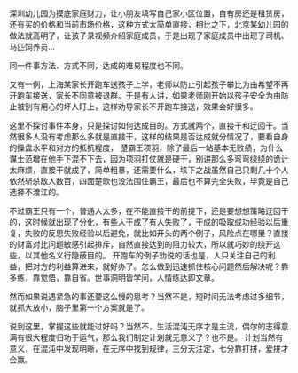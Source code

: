 ##

###

深圳幼儿园为摸底家庭财力，让小朋友填写自己家小区位置，自有房还是租赁房，还有买的价格和当前市场价格，这种方式太简单直接，相比之下，北京某幼儿园的做法就高明了，让孩子录视频介绍家庭成员，于是出现了家庭成员中出现了司机、马匹饲养员...

同一件事方法、方式不同，达成的难易程度也不同。

又有一例，上海某家长开跑车送孩子上学，老师以防止引起孩子攀比为由希望不再开跑车接送，家长不同意被退群。于是有人讲，如果老师刚开始以孩子安全为由防止被别有用心的坏人盯上，这样劝导家长不开跑车接送，效果会好很多。

这里不探讨事件本身，只是探讨如何达成目的。方式就两个，直接干和迂回干。当然很多人没有考虑那么多就是直接干，这样的结果是否达成就分情况了，要看自身的操盘水平和对方的抵抗程度， 楚霸王项羽，除了最后一站基本无败绩，为什么谋士范增在他手下混不下去，因为项羽打仗就是硬干，别讲那么多弯弯绕绕的诡计太麻烦，直接干就成了，简单粗暴，还需要什么，垓下之战虽然自己只剩几十个人依然斩杀敌人数百，四面楚歌也没法围住霸王，最后也不算完全失败，毕竟是自己选择不渡江的。 

不过霸王只有一个，普通人太多，在不能直接干的前提下，还是要想想策略迂回干的，这时候就出现了分化，有些人干成了有人失败了，干成的吸取成功经验以后重复，失败的反思失败经验以后避免，就比如开头的两个例子，风险点在哪里？直接的财富对比问题敏感引起排斥，自然直接达到的阻力较大，所以就巧妙的绕开这些，以其他名义行隐蔽目的。 开跑车的例子劝说的话也是，人只关注自己的利益，把对方的利益算进来，就好办了。怎么做到迅速抓住核心问题然后解决呢？靠多练，靠觉悟，靠自省。世事洞明皆学问，人情练达即文章。

然而如果说遇紧急的事还要这么慢的思考？当然不是，短时间无法考虑过多细节，就抓大放小，脑子里第一个方案就是了。

说到这里，掌握这些就能过好吗？当然不，生活混沌无序才是主流，偶尔的志得意满有很大程度归功于运气，那么我们制定计划就无意义了？也不是。 计划当然有意义，在混沌中发现明晰，在无序中找到规律，三分天注定，七分靠打拼，爱拼才会赢。




